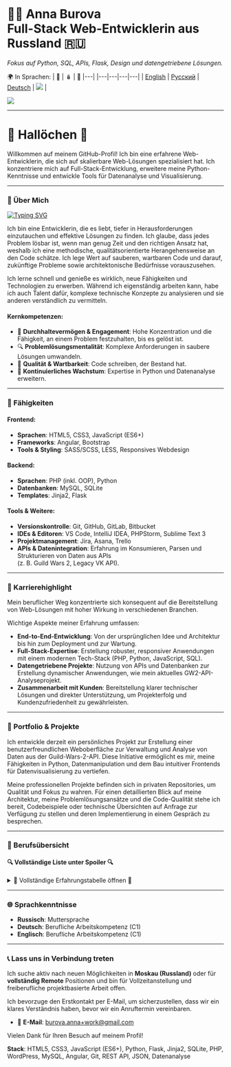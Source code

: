 # 👩‍💻 Anna Burova <br> Full-Stack Web-Entwicklerin aus Russland 🇷🇺

*Fokus auf Python, SQL, APIs, Flask, Design und datengetriebene Lösungen.*

🌍 In Sprachen:
| 💂 | 🪆 | 🥨 |---|
|---|---|---|---|
| [English](README.md) | [Русский](README.ru.md) | [Deutsch](README.de.md) | <img src="https://visitor-badge.laobi.icu/badge?page_id=AnnaBurova.AnnaBurova&" /> |

<img src="https://github-readme-stats.vercel.app/api/top-langs?username=annaburova&show_icons=true&locale=en&layout=compact" />

---

# 🦎 Hallöchen 👋

Willkommen auf meinem GitHub-Profil! Ich bin eine erfahrene Web-Entwicklerin, die sich auf skalierbare Web-Lösungen spezialisiert hat. Ich konzentriere mich auf Full-Stack-Entwicklung, erweitere meine Python-Kenntnisse und entwickle Tools für Datenanalyse und Visualisierung.

---

### 🚀 Über Mich

[![Typing SVG](https://readme-typing-svg.herokuapp.com?color=%2336BCF7&lines=Full-Stack+Web-Entwicklerin)](https://git.io/typing-svg)

Ich bin eine Entwicklerin, die es liebt, tiefer in Herausforderungen einzutauchen und effektive Lösungen zu finden. Ich glaube, dass jedes Problem lösbar ist, wenn man genug Zeit und den richtigen Ansatz hat, weshalb ich eine methodische, qualitätsorientierte Herangehensweise an den Code schätze. Ich lege Wert auf sauberen, wartbaren Code und darauf, zukünftige Probleme sowie architektonische Bedürfnisse vorauszusehen.

Ich lerne schnell und genieße es wirklich, neue Fähigkeiten und Technologien zu erwerben. Während ich eigenständig arbeiten kann, habe ich auch Talent dafür, komplexe technische Konzepte zu analysieren und sie anderen verständlich zu vermitteln.

#### Kernkompetenzen:

- 🎯 **Durchhaltevermögen & Engagement**: Hohe Konzentration und die Fähigkeit, an einem Problem festzuhalten, bis es gelöst ist.
- 🔍 **Problemlösungsmentalität**: Komplexe Anforderungen in saubere Lösungen umwandeln.
- 🎨 **Qualität & Wartbarkeit**: Code schreiben, der Bestand hat.
- 🧠 **Kontinuierliches Wachstum**: Expertise in Python und Datenanalyse erweitern.

---

### 🔧 Fähigkeiten

#### Frontend:

- **Sprachen**: HTML5, CSS3, JavaScript (ES6+)
- **Frameworks**: Angular, Bootstrap
- **Tools & Styling**: SASS/SCSS, LESS, Responsives Webdesign

#### Backend:

- **Sprachen**: PHP (inkl. OOP), Python
- **Datenbanken**: MySQL, SQLite
- **Templates**: Jinja2, Flask

#### Tools & Weitere:

- **Versionskontrolle**: Git, GitHub, GitLab, Bitbucket
- **IDEs & Editoren**: VS Code, IntelliJ IDEA, PHPStorm, Sublime Text 3
- **Projektmanagement**: Jira, Asana, Trello
- **APIs & Datenintegration**: Erfahrung im Konsumieren, Parsen und Strukturieren von Daten aus APIs  
(z. B. Guild Wars 2, Legacy VK API).

---

### 💼 Karrierehighlight

Mein beruflicher Weg konzentrierte sich konsequent auf die Bereitstellung von Web-Lösungen mit hoher Wirkung in verschiedenen Branchen.

Wichtige Aspekte meiner Erfahrung umfassen:

- **End-to-End-Entwicklung**: Von der ursprünglichen Idee und Architektur bis hin zum Deployment und zur Wartung.
- **Full-Stack-Expertise**: Erstellung robuster, responsiver Anwendungen mit einem modernen Tech-Stack (PHP, Python, JavaScript, SQL).
- **Datengetriebene Projekte**: Nutzung von APIs und Datenbanken zur Erstellung dynamischer Anwendungen, wie mein aktuelles GW2-API-Analyseprojekt.
- **Zusammenarbeit mit Kunden**: Bereitstellung klarer technischer Lösungen und direkter Unterstützung, um Projekterfolg und Kundenzufriedenheit zu gewährleisten.

---

### 📂 Portfolio & Projekte

Ich entwickle derzeit ein persönliches Projekt zur Erstellung einer benutzerfreundlichen Weboberfläche zur Verwaltung und Analyse von Daten aus der Guild-Wars-2-API. Diese Initiative ermöglicht es mir, meine Fähigkeiten in Python, Datenmanipulation und dem Bau intuitiver Frontends für Datenvisualisierung zu vertiefen.

Meine professionellen Projekte befinden sich in privaten Repositories, um Qualität und Fokus zu wahren. Für einen detaillierten Blick auf meine Architektur, meine Problemlösungsansätze und die Code-Qualität stehe ich bereit, Codebeispiele oder technische Übersichten auf Anfrage zur Verfügung zu stellen und deren Implementierung in einem Gespräch zu besprechen.

---

### 💼 Berufsübersicht

#### 🔍 Vollständige Liste unter Spoiler 🔍

<details>
  <summary>🧐 Vollständige Erfahrungstabelle öffnen 🧐</summary>

  <br/>

  | Zeitraum | Rolle | Unternehmen | Wichtige Verantwortlichkeiten & Erfolge |
  | :--- | :--- | :--- | :--- |
  | 06/2023 – Heute | **Freelance-Web-Entwicklerin** | Selbstständig | - Entwicklung und Wartung von Websites<br>- Erstellung persönlicher Projekte zur Skills-Expansion |
  | 03/2022 – 05/2023 | **Web-Entwicklungsschülerin** | Eigene Initiative | - Intensivtraining im Full-Stack-Webdevelopment<br>- Praktische Erfahrung mit verschiedenen Technologien und Frameworks |
  | 03/2022 – 05/2023 | **Freelance-Web-Entwicklerin** | **Verschiedene Kunden** | - Bereitstellung von Webentwicklungsdienstleistungen für kleine Unternehmen<br>- Fokus auf maßgeschneiderte Lösungen und Kundenbedürfnisse |
  | 11/2019 – 02/2022 | **Freelance-Web-Entwicklerin** | **MISA International School of Arts** | - Entwicklung und Wartung von Web-Lösungen für die Institution<br>- Zusammenarbeit im Team zur Erstellung eines Online-Auftritts |
  | 09/2018 – 10/2019 | **Software-Entwicklerin** | MAS Management & Software GmbH | - Softwareentwicklung, -design und -implementierung<br>- Erstellung von Architekturen und Datenmodellen für Kunden |
  | 08/2016 – 04/2018 | **Frontend-Entwicklerin** | CHECK24 Vergleichsportal GmbH | - Implementierung von responsivem Webdesign<br>- Erstellung von E-Mail-Vorlagen und Funktionsprüfungen |
  | 03/2015 – 07/2016 | **Frontend- & Backend-Entwicklerin** | DePauli AG | - Frontend: Überarbeitung von Website-Stilen und Erstellung von Produktvorlagen<br>- Backend: Entwicklung von PHP-Skripten für statische Seitengenerierung |
  | 07/2013 – 02/2015 | **Frontend-Entwicklerin** | Windeln.de GmbH | - Website-Tests mit Selenium<br>- Erstellung und Gestaltung von Webseiten; Kundensupport |
  | 09/2012 – 09/2014 | **Web-Entwicklungsschülerin** | SAE Institute München | - Umfassenden Diplomstudiengang in Webentwicklung abgeschlossen<br>- Grundlagenwissen in Frontend- und Backend-Technologien erworben |
  | 09/2008 – 08/2012 | **IT-Systemelektronikerin** | Siemens AG | - Systemadministration: Computereinsatz und Systeminfrastruktur gewährt.<br>- Technische Fachkraft: Montage, Inbetriebnahme und Programmierung von Alarmanlagen; Vor-Ort-Kundendienst und Reparatur. |
</details>

---

### 🌐 Sprachkenntnisse

- **Russisch**: Muttersprache
- **Deutsch**: Berufliche Arbeitskompetenz (C1)
- **Englisch**: Berufliche Arbeitskompetenz (C1)

---

### 📞 Lass uns in Verbindung treten

Ich suche aktiv nach neuen Möglichkeiten in **Moskau (Russland)** oder für **vollständig Remote** Positionen
und bin für Vollzeitanstellung und freiberufliche projektbasierte Arbeit offen.

Ich bevorzuge den Erstkontakt per E-Mail, um sicherzustellen, dass wir ein klares Verständnis haben, bevor wir ein Anruftermin vereinbaren.

- 📧 **E-Mail**: [burova.anna+work@gmail.com](mailto:burova.anna+work@gmail.com)

Vielen Dank für Ihren Besuch auf meinem Profil!

**Stack**: HTML5, CSS3, JavaScript (ES6+), Python, Flask, Jinja2, SQLite, PHP, WordPress, MySQL, Angular, Git, REST API, JSON, Datenanalyse
